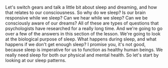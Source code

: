 Let's switch gears and talk a little bit about sleep and dreaming, and how that
relates to our consciousness. So why do we sleep? Is our brain responsive while
we sleep? Can we hear while we sleep? Can we be consciously aware of our
dreams? All of these are types of questions that psychologists have researched
for a really long time. And we're going to go over a few of the answers in this
section of the lesson. We're going to look at the biological purpose of sleep.
What happens during sleep, and what happens if we don't get enough sleep? I
promise you, it's not good, because sleep is imperative for us to function as
healthy human beings. We really need sleep for both our physical and mental
health. So let's start by looking at our sleep patterns.
